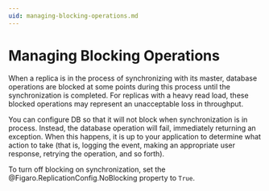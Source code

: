 ```yaml
---
uid: managing-blocking-operations.md
---
```


# Managing Blocking Operations

When a replica is in the process of synchronizing with its master, database operations are blocked at some points during this process until the synchronization is completed. For replicas with a heavy read load, these blocked operations may represent an unacceptable loss in throughput.


You can configure DB so that it will not block when synchronization is in process. Instead, the database operation will fail, immediately returning an exception. When this happens, it is up to your application to determine what action to take (that is, logging the event, making an appropriate user response, retrying the operation, and so forth).


To turn off blocking on synchronization, set the @Figaro.ReplicationConfig.NoBlocking property to `True`.
